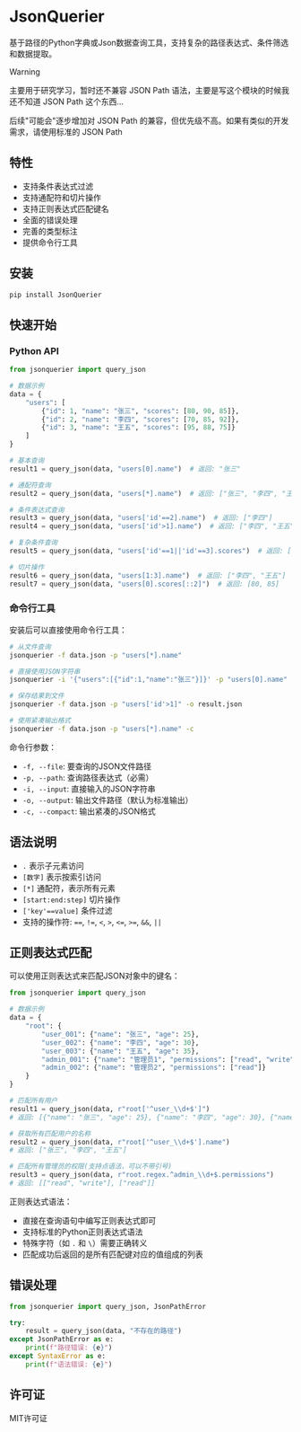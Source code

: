 # JsonQuerier

基于路径的Python字典或Json数据查询工具，支持复杂的路径表达式、条件筛选和数据提取。

> [!WARNING]
> 
> 主要用于研究学习，暂时还不兼容 JSON Path 语法，主要是写这个模块的时候我还不知道 JSON Path 这个东西...
> 
> 后续"可能会"逐步增加对 JSON Path 的兼容，但优先级不高。如果有类似的开发需求，请使用标准的 JSON Path

## 特性

- 支持条件表达式过滤
- 支持通配符和切片操作
- 支持正则表达式匹配键名
- 全面的错误处理
- 完善的类型标注
- 提供命令行工具

## 安装

```bash
pip install JsonQuerier
```

## 快速开始

### Python API

```python
from jsonquerier import query_json

# 数据示例
data = {
    "users": [
        {"id": 1, "name": "张三", "scores": [80, 90, 85]},
        {"id": 2, "name": "李四", "scores": [70, 85, 92]},
        {"id": 3, "name": "王五", "scores": [95, 88, 75]}
    ]
}

# 基本查询
result1 = query_json(data, "users[0].name")  # 返回: "张三"

# 通配符查询
result2 = query_json(data, "users[*].name")  # 返回: ["张三", "李四", "王五"]

# 条件表达式查询
result3 = query_json(data, "users['id'==2].name")  # 返回: ["李四"]
result4 = query_json(data, "users['id'>1].name")  # 返回: ["李四", "王五"]

# 复杂条件查询
result5 = query_json(data, "users['id'==1||'id'==3].scores")  # 返回: [[80, 90, 85], [95, 88, 75]]

# 切片操作
result6 = query_json(data, "users[1:3].name")  # 返回: ["李四", "王五"]
result7 = query_json(data, "users[0].scores[::2]")  # 返回: [80, 85]
```

### 命令行工具

安装后可以直接使用命令行工具：

```bash
# 从文件查询
jsonquerier -f data.json -p "users[*].name"

# 直接使用JSON字符串
jsonquerier -i '{"users":[{"id":1,"name":"张三"}]}' -p "users[0].name"

# 保存结果到文件
jsonquerier -f data.json -p "users['id'>1]" -o result.json

# 使用紧凑输出格式
jsonquerier -f data.json -p "users[*].name" -c
```

命令行参数：

- `-f, --file`: 要查询的JSON文件路径
- `-p, --path`: 查询路径表达式（必需）
- `-i, --input`: 直接输入的JSON字符串
- `-o, --output`: 输出文件路径（默认为标准输出）
- `-c, --compact`: 输出紧凑的JSON格式

## 语法说明

- `.` 表示子元素访问
- `[数字]` 表示按索引访问
- `[*]` 通配符，表示所有元素
- `[start:end:step]` 切片操作
- `['key'==value]` 条件过滤
- 支持的操作符: `==`, `!=`, `<`, `>`, `<=`, `>=`, `&&`, `||`

## 正则表达式匹配

可以使用正则表达式来匹配JSON对象中的键名：

```python
from jsonquerier import query_json

# 数据示例
data = {
    "root": {
        "user_001": {"name": "张三", "age": 25},
        "user_002": {"name": "李四", "age": 30},
        "user_003": {"name": "王五", "age": 35},
        "admin_001": {"name": "管理员1", "permissions": ["read", "write"]},
        "admin_002": {"name": "管理员2", "permissions": ["read"]}
    }
}

# 匹配所有用户
result1 = query_json(data, r"root['^user_\\d+$']")
# 返回: [{"name": "张三", "age": 25}, {"name": "李四", "age": 30}, {"name": "王五", "age": 35}]

# 获取所有匹配用户的名称
result2 = query_json(data, r"root['^user_\\d+$'].name")
# 返回: ["张三", "李四", "王五"]

# 匹配所有管理员的权限(支持点语法，可以不带引号)
result3 = query_json(data, r"root.regex.^admin_\\d+$.permissions")
# 返回: [["read", "write"], ["read"]]
```

正则表达式语法：

- 直接在查询语句中编写正则表达式即可
- 支持标准的Python正则表达式语法
- 特殊字符（如 `.` 和 `\`）需要正确转义
- 匹配成功后返回的是所有匹配键对应的值组成的列表

## 错误处理

```python
from jsonquerier import query_json, JsonPathError

try:
    result = query_json(data, "不存在的路径")
except JsonPathError as e:
    print(f"路径错误: {e}")
except SyntaxError as e:
    print(f"语法错误: {e}")
```

## 许可证

MIT许可证
